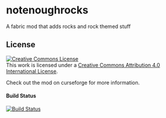 # notenoughrocks
A fabric mod that adds rocks and rock themed stuff

## License
[![Creative Commons License](https://i.creativecommons.org/l/by/4.0/88x31.png)](http://creativecommons.org/licenses/by/4.0/)  
This work is licensed under a [Creative Commons Attribution 4.0 International License](http://creativecommons.org/licenses/by/4.0/).

Check out the mod on curseforge for more information.  

#### Build Status
[![Build Status](https://travis-ci.com/BoogieMonster1O1/notenoughrocks.svg?branch=master)](https://travis-ci.com/BoogieMonster1O1/notenoughrocks)
